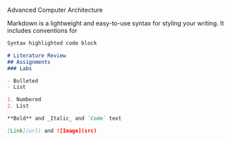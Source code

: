 Advanced Computer Architecture

Markdown is a lightweight and easy-to-use syntax for styling your writing. It includes conventions for

```markdown
Syntax highlighted code block

# Literature Review
## Assignments
### Labs

- Bulleted
- List

1. Numbered
2. List

**Bold** and _Italic_ and `Code` text

[Link](url) and ![Image](src)
```


